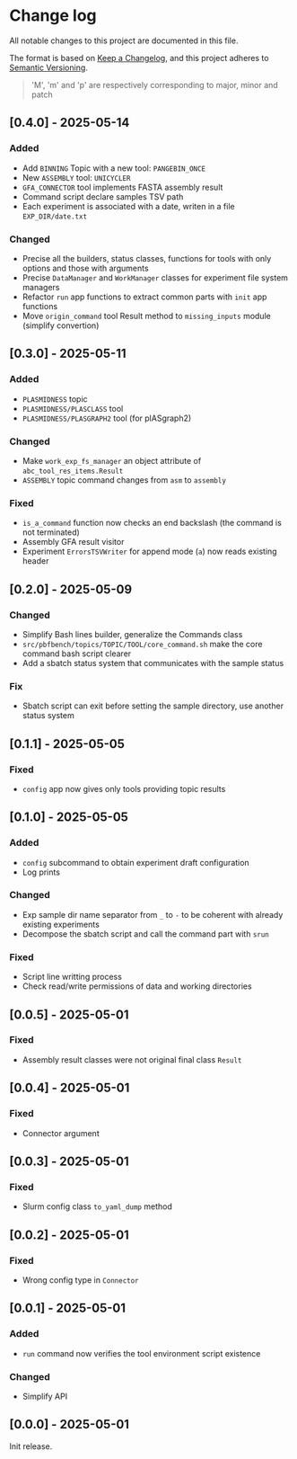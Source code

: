 # Change log

All notable changes to this project are documented in this file.

The format is based on [Keep a Changelog](https://keepachangelog.com/en/1.0.0/),
and this project adheres to [Semantic Versioning](https://semver.org/spec/v2.0.0.html).

> 'M', 'm' and 'p' are respectively corresponding to major, minor and patch

<!-- The order of keywords:
## [Unreleased] - yyyy-mm-dd

### Added

### Changed

### Deprecated

### Removed

### Fixed

### Security
-->

<!-- next-header -->
## [0.4.0] - 2025-05-14

### Added

* Add `BINNING` Topic with a new tool: `PANGEBIN_ONCE`
* New `ASSEMBLY` tool: `UNICYCLER`
* `GFA_CONNECTOR` tool implements FASTA assembly result
* Command script declare samples TSV path
* Each experiment is associated with a date, writen in a file `EXP_DIR/date.txt`

### Changed

* Precise all the builders, status classes, functions for tools with only options and those with arguments
* Precise `DataManager` and `WorkManager` classes for experiment file system managers
* Refactor `run` app functions to extract common parts with `init` app functions
* Move `origin_command` tool Result method to `missing_inputs` module (simplify convertion)

## [0.3.0] - 2025-05-11

### Added

* `PLASMIDNESS` topic
* `PLASMIDNESS/PLASCLASS` tool
* `PLASMIDNESS/PLASGRAPH2` tool (for plASgraph2)

### Changed

* Make `work_exp_fs_manager` an object attribute of `abc_tool_res_items.Result`
* `ASSEMBLY` topic command changes from `asm` to `assembly`

### Fixed

* `is_a_command` function now checks an end backslash (the command is not terminated)
* Assembly GFA result visitor
* Experiment `ErrorsTSVWriter` for append mode (`a`) now reads existing header

## [0.2.0] - 2025-05-09

### Changed

* Simplify Bash lines builder, generalize the Commands class
* `src/pbfbench/topics/TOPIC/TOOL/core_command.sh` make the core command bash script clearer
* Add a sbatch status system that communicates with the sample status

### Fix

* Sbatch script can exit before setting the sample directory, use another status system

## [0.1.1] - 2025-05-05

### Fixed

* `config` app now gives only tools providing topic results

## [0.1.0] - 2025-05-05

### Added

* `config` subcommand to obtain experiment draft configuration
* Log prints

### Changed

* Exp sample dir name separator from `_` to `-` to be coherent with already existing experiments
* Decompose the sbatch script and call the command part with `srun`

### Fixed

* Script line writting process
* Check read/write permissions of data and working directories

## [0.0.5] - 2025-05-01

### Fixed

* Assembly result classes were not original final class `Result`

## [0.0.4] - 2025-05-01

### Fixed

* Connector argument

## [0.0.3] - 2025-05-01

### Fixed

* Slurm config class `to_yaml_dump` method

## [0.0.2] - 2025-05-01

### Fixed

* Wrong config type in `Connector`

## [0.0.1] - 2025-05-01

### Added

* `run` command now verifies the tool environment script existence

### Changed

* Simplify API

## [0.0.0] - 2025-05-01

Init release.

